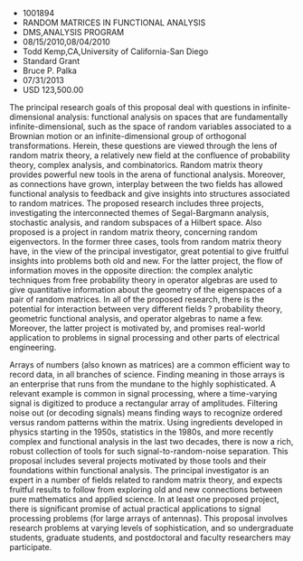 
* 1001894
* RANDOM MATRICES IN FUNCTIONAL ANALYSIS
* DMS,ANALYSIS PROGRAM
* 08/15/2010,08/04/2010
* Todd Kemp,CA,University of California-San Diego
* Standard Grant
* Bruce P. Palka
* 07/31/2013
* USD 123,500.00

The principal research goals of this proposal deal with questions in infinite-
dimensional analysis: functional analysis on spaces that are fundamentally
infinite-dimensional, such as the space of random variables associated to a
Brownian motion or an infinite-dimensional group of orthogonal transformations.
Herein, these questions are viewed through the lens of random matrix theory, a
relatively new field at the confluence of probability theory, complex analysis,
and combinatorics. Random matrix theory provides powerful new tools in the arena
of functional analysis. Moreover, as connections have grown, interplay between
the two fields has allowed functional analysis to feedback and give insights
into structures associated to random matrices. The proposed research includes
three projects, investigating the interconnected themes of Segal-Bargmann
analysis, stochastic analysis, and random subspaces of a Hilbert space. Also
proposed is a project in random matrix theory, concerning random eigenvectors.
In the former three cases, tools from random matrix theory have, in the view of
the principal investigator, great potential to give fruitful insights into
problems both old and new. For the latter project, the flow of information moves
in the opposite direction: the complex analytic techniques from free probability
theory in operator algebras are used to give quantitative information about the
geometry of the eigenspaces of a pair of random matrices. In all of the proposed
research, there is the potential for interaction between very different fields ?
probability theory, geometric functional analysis, and operator algebras to name
a few. Moreover, the latter project is motivated by, and promises real-world
application to problems in signal processing and other parts of electrical
engineering.

Arrays of numbers (also known as matrices) are a common efficient way to record
data, in all branches of science. Finding meaning in those arrays is an
enterprise that runs from the mundane to the highly sophisticated. A relevant
example is common in signal processing, where a time-varying signal is digitized
to produce a rectangular array of amplitudes. Filtering noise out (or decoding
signals) means finding ways to recognize ordered versus random patterns within
the matrix. Using ingredients developed in physics starting in the 1950s,
statistics in the 1980s, and more recently complex and functional analysis in
the last two decades, there is now a rich, robust collection of tools for such
signal-to-random-noise separation. This proposal includes several projects
motivated by those tools and their foundations within functional analysis. The
principal investigator is an expert in a number of fields related to random
matrix theory, and expects fruitful results to follow from exploring old and new
connections between pure mathematics and applied science. In at least one
proposed project, there is significant promise of actual practical applications
to signal processing problems (for large arrays of antennas). This proposal
involves research problems at varying levels of sophistication, and so
undergraduate students, graduate students, and postdoctoral and faculty
researchers may participate.
